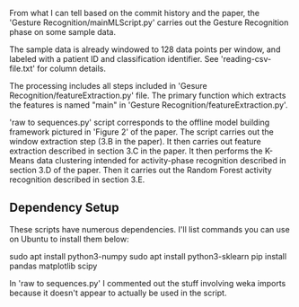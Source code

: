 From what I can tell based on the commit history and the paper, the 'Gesture Recognition/mainMLScript.py' carries out the 
Gesture Recognition phase on some sample data. 

The sample data is already windowed to 128 data points per window, and labeled with a patient ID 
and classification identifier. See 'reading-csv-file.txt' for column details.

The processing includes all steps included in 'Gesure Recognition/featureExtraction.py' file. The 
primary function which extracts the features is named "main" in 'Gesture Recognition/featureExtraction.py'.

'raw to sequences.py' script corresponds to the offline model building framework pictured in 'Figure 2' of the paper. The script
carries out the window extraction step (3.B in the paper). It then carries out feature extraction 
described in section 3.C in the paper. It then performs the K-Means data clustering intended for activity-phase recognition 
described in section 3.D of the paper. Then it carries out the Random Forest activity recognition described in section 3.E.



Dependency Setup
----------------

These scripts have numerous dependencies. I'll list commands you can use on Ubuntu to install them below:

sudo apt install python3-numpy
sudo apt install python3-sklearn
pip install pandas matplotlib scipy

In 'raw to sequences.py' I commented out the stuff involving weka imports because it doesn't appear to actually be used in the script.